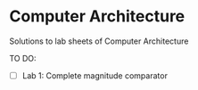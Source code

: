 # Computer Architecture
Solutions to lab sheets of Computer Architecture

TO DO:
- [ ] Lab 1: Complete magnitude comparator